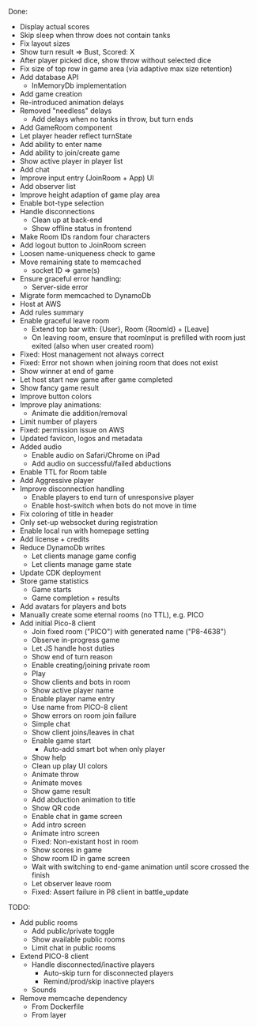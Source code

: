 Done:
-	Display actual scores
-	Skip sleep when throw does not contain tanks
- 	Fix layout sizes
- 	Show turn result => Bust, Scored: X
-	After player picked dice, show throw without selected dice
-	Fix size of top row in game area (via adaptive max size retention)
-	Add database API
	-	InMemoryDb implementation
-	Add game creation
-	Re-introduced animation delays
-	Removed "needless" delays
	-	Add delays when no tanks in throw, but turn ends
-	Add GameRoom component
-	Let player header reflect turnState
-	Add ability to enter name
-	Add ability to join/create game
-	Show active player in player list
-	Add chat
-	Improve input entry (JoinRoom + App) UI
-	Add observer list
-	Improve height adaption of game play area 
-	Enable bot-type selection
-	Handle disconnections
	-	Clean up at back-end
	-	Show offline status in frontend
-	Make Room IDs random four characters
-	Add logout button to JoinRoom screen
-	Loosen name-uniqueness check to game
-	Move remaining state to memcached
	-	socket ID => game(s)
-	Ensure graceful error handling:
	-	Server-side error
-	Migrate form memcached to DynamoDb
-	Host at AWS
-	Add rules summary
-	Enable graceful leave room
	-	Extend top bar with: {User}, Room {RoomId} + [Leave]
	-	On leaving room, ensure that roomInput is prefilled with room just exited (also when user created room)
-	Fixed: Host management not always correct
-	Fixed: Error not shown when joining room that does not exist
-	Show winner at end of game
-	Let host start new game after game completed
-	Show fancy game result
-	Improve button colors
-	Improve play animations:
	-	Animate die addition/removal
-	Limit number of players
-	Fixed: permission issue on AWS
-	Updated favicon, logos and metadata
-	Added audio
	-	Enable audio on Safari/Chrome on iPad
	-	Add audio on successful/failed abductions
-	Enable TTL for Room table
-	Add Aggressive player
-	Improve disconnection handling
	-	Enable players to end turn of unresponsive player
	-	Enable host-switch when bots do not move in time
-	Fix coloring of title in header
-	Only set-up websocket during registration
-	Enable local run with homepage setting
-	Add license + credits
-	Reduce DynamoDb writes
	-	Let clients manage game config
	-	Let clients manage game state
-	Update CDK deployment
-	Store game statistics
	-	Game starts
	-	Game completion + results
-	Add avatars for players and bots
-	Manually create some eternal rooms (no TTL), e.g. PICO
-	Add initial Pico-8 client
	-	Join fixed room ("PICO") with generated name ("P8-4638")
	-	Observe in-progress game
	-	Let JS handle host duties
	-	Show end of turn reason
	-	Enable creating/joining private room
	-	Play
	-	Show clients and bots in room
	-	Show active player name
	-	Enable player name entry
	-	Use name from PICO-8 client
	-	Show errors on room join failure
	-	Simple chat
	-	Show client joins/leaves in chat
	-	Enable game start
		-	Auto-add smart bot when only player
	-	Show help
	-	Clean up play UI colors
	-	Animate throw
	-	Animate moves
	-	Show game result
	-	Add abduction animation to title
	-	Show QR code
	-	Enable chat in game screen
	-	Add intro screen
	-	Animate intro screen
	-	Fixed: Non-existant host in room
	-	Show scores in game
	-	Show room ID in game screen
	-	Wait with switching to end-game animation until score crossed the finish
	-	Let observer leave room
	-	Fixed: Assert failure in P8 client in battle_update

TODO:
-	Add public rooms
	-	Add public/private toggle
	-	Show available public rooms
	-	Limit chat in public rooms
-	Extend PICO-8 client
	-	Handle disconnected/inactive players
		-	Auto-skip turn for disconnected players
		-	Remind/prod/skip inactive players
	-	Sounds
-	Remove memcache dependency
	-	From Dockerfile
	-	From layer

